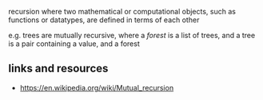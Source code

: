 recursion where two mathematical or computational objects, such as functions or datatypes, are defined in terms of each other

e.g. trees are mutually recursive, where a _forest_ is a list of trees, and a tree is a pair containing a value, and a forest

## links and resources

- https://en.wikipedia.org/wiki/Mutual_recursion